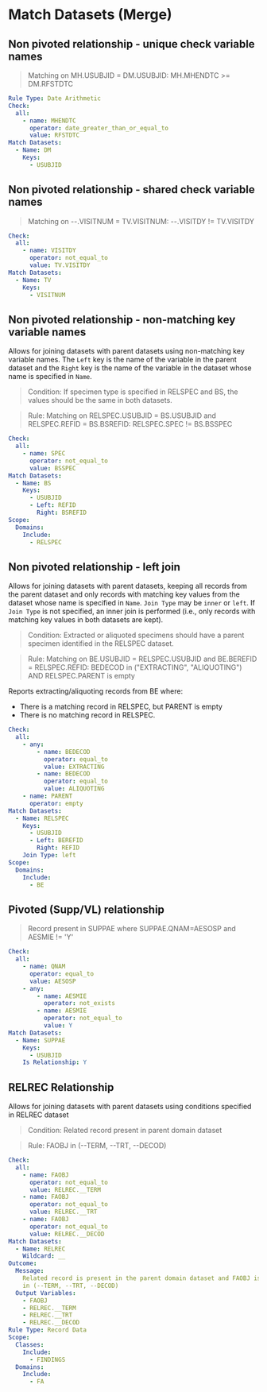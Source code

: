 # Match Datasets (Merge)

## Non pivoted relationship - unique check variable names

> Matching on MH.USUBJID = DM.USUBJID: MH.MHENDTC >= DM.RFSTDTC

```yaml
Rule Type: Date Arithmetic
Check:
  all:
    - name: MHENDTC
      operator: date_greater_than_or_equal_to
      value: RFSTDTC
Match Datasets:
  - Name: DM
    Keys:
      - USUBJID
```

## Non pivoted relationship - shared check variable names

> Matching on --.VISITNUM = TV.VISITNUM: --.VISITDY != TV.VISITDY

```yaml
Check:
  all:
    - name: VISITDY
      operator: not_equal_to
      value: TV.VISITDY
Match Datasets:
  - Name: TV
    Keys:
      - VISITNUM
```

## Non pivoted relationship - non-matching key variable names

Allows for joining datasets with parent datasets using non-matching key variable names. The `Left` key is the name of the variable in the parent dataset and the `Right` key is the name of the variable in the dataset whose name is specified in `Name`.

> Condition: If specimen type is specified in RELSPEC and BS, the values should be the same in both datasets.

> Rule: Matching on RELSPEC.USUBJID = BS.USUBJID and RELSPEC.REFID = BS.BSREFID: RELSPEC.SPEC != BS.BSSPEC

```yaml
Check:
  all:
    - name: SPEC
      operator: not_equal_to
      value: BSSPEC
Match Datasets:
  - Name: BS
    Keys:
      - USUBJID
      - Left: REFID
        Right: BSREFID
Scope:
  Domains:
    Include:
      - RELSPEC
```

## Non pivoted relationship - left join

Allows for joining datasets with parent datasets, keeping all records from the parent dataset and only records with matching key values from the dataset whose name is specified in `Name`. `Join Type` may be `inner` or `left`. If `Join Type` is not specified, an inner join is performed (i.e., only records with matching key values in both datasets are kept).

> Condition: Extracted or aliquoted specimens should have a parent specimen identified in the RELSPEC dataset.

> Rule: Matching on BE.USUBJID = RELSPEC.USUBJID and BE.BEREFID = RELSPEC.REFID: BEDECOD in ("EXTRACTING", "ALIQUOTING") AND RELSPEC.PARENT is empty

Reports extracting/aliquoting records from BE where:

- There is a matching record in RELSPEC, but PARENT is empty
- There is no matching record in RELSPEC.

```yaml
Check:
  all:
    - any:
        - name: BEDECOD
          operator: equal_to
          value: EXTRACTING
        - name: BEDECOD
          operator: equal_to
          value: ALIQUOTING
    - name: PARENT
      operator: empty
Match Datasets:
  - Name: RELSPEC
    Keys:
      - USUBJID
      - Left: BEREFID
        Right: REFID
    Join Type: left
Scope:
  Domains:
    Include:
      - BE
```

## Pivoted (Supp/VL) relationship

> Record present in SUPPAE where SUPPAE.QNAM=AESOSP and AESMIE != 'Y'

```yaml
Check:
  all:
    - name: QNAM
      operator: equal_to
      value: AESOSP
    - any:
        - name: AESMIE
          operator: not_exists
        - name: AESMIE
          operator: not_equal_to
          value: Y
Match Datasets:
  - Name: SUPPAE
    Keys:
      - USUBJID
    Is Relationship: Y
```

## RELREC Relationship

Allows for joining datasets with parent datasets using conditions specified in RELREC dataset

> Condition: Related record present in parent domain dataset

> Rule: FAOBJ in (--TERM, --TRT, --DECOD)

```yaml
Check:
  all:
    - name: FAOBJ
      operator: not_equal_to
      value: RELREC.__TERM
    - name: FAOBJ
      operator: not_equal_to
      value: RELREC.__TRT
    - name: FAOBJ
      operator: not_equal_to
      value: RELREC.__DECOD
Match Datasets:
  - Name: RELREC
    Wildcard: __
Outcome:
  Message:
    Related record is present in the parent domain dataset and FAOBJ is not
    in (--TERM, --TRT, --DECOD)
  Output Variables:
    - FAOBJ
    - RELREC.__TERM
    - RELREC.__TRT
    - RELREC.__DECOD
Rule Type: Record Data
Scope:
  Classes:
    Include:
      - FINDINGS
  Domains:
    Include:
      - FA
```
